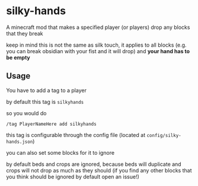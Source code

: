 # silky-hands

A minecraft mod that makes a specified player (or players) drop any blocks that they break

keep in mind this is not the same as silk touch, it applies to all blocks (e.g. you can break obsidian with your fist and it will drop) and **your hand has to be empty**

## Usage

You have to add a tag to a player

by default this tag is `silkyhands`

so you would do

```
/tag PlayerNameHere add silkyhands
```

this tag is configurable through the config file (located at `config/silky-hands.json`)

you can also set some blocks for it to ignore

by default beds and crops are ignored, because beds will duplicate and crops will not drop as much as they should
(if you find any other blocks that you think should be ignored by default open an issue!)
